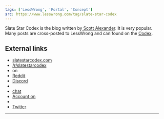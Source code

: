 ```yaml
---
tags: ['LessWrong', 'Portal', 'Concept']
src: https://www.lesswrong.com/tag/slate-star-codex
---
```


Slate Star Codex is the blog written by[ Scott Alexander](https://www.lesswrong.com/tag/scott-alexander). It is very popular. Many posts are cross-posted to LessWrong and can found on the [Codex](/codex).

## External links
- [slatestarcodex.com](http://slatestarcodex.com/)
- [/r/slatestarcodex](https://www.reddit.com/r/slatestarcodex/)
-  on 
- [Reddit](https://www.lesswrong.com/tag/reddit)
- [Discord](https://discordapp.com/invite/gpaTCxh)
-  
- [chat](https://wiki.lesswrong.com/wiki/Chat)
- [Account on](https://twitter.com/slatestarcodex/)
-  
- [Twitter](https://www.lesswrong.com/tag/twitter)



---

